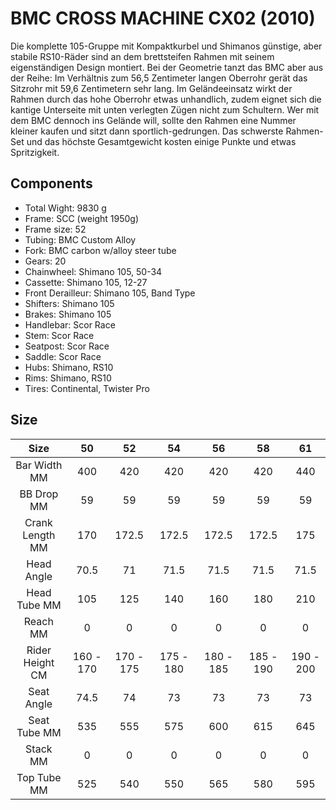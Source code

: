 # BMC CROSS MACHINE CX02 (2010)

Die komplette 105-Gruppe mit Kompaktkurbel und Shimanos günstige, aber stabile RS10-Räder sind an dem brettsteifen Rahmen mit seinem eigenständigen Design montiert. Bei der Geometrie tanzt das BMC aber aus der Reihe: Im Verhältnis zum 56,5 Zentimeter langen Oberrohr gerät das Sitzrohr mit 59,6 Zentimetern sehr lang. Im Geländeeinsatz wirkt der Rahmen durch das hohe Oberrohr etwas unhandlich, zudem eignet sich die kantige Unterseite mit unten verlegten Zügen nicht zum Schultern. Wer mit dem BMC dennoch ins Gelände will, sollte den Rahmen eine Nummer kleiner kaufen und sitzt dann sportlich-gedrungen. Das schwerste Rahmen-Set und das höchste Gesamtgewicht kosten einige Punkte und etwas Spritzigkeit.

## Components

- Total Wight: 9830 g
- Frame: SCC (weight 1950g)
- Frame size: 52
- Tubing: BMC Custom Alloy
- Fork: BMC carbon w/alloy steer tube
- Gears: 20
- Chainwheel: Shimano 105, 50-34
- Cassette: Shimano 105, 12-27
- Front Derailleur: Shimano 105, Band Type
- Shifters: Shimano 105
- Brakes: Shimano 105
- Handlebar: Scor Race
- Stem: Scor Race
- Seatpost: Scor Race
- Saddle: Scor Race
- Hubs: Shimano, RS10
- Rims: Shimano, RS10
- Tires: Continental, Twister Pro

## Size

|        Size       |     50    |     52    |     54    |     56    |     58    |     61    |
|:-----------------:|:---------:|:---------:|:---------:|:---------:|:---------:|:---------:|
| Bar   Width MM    | 400       | 420       | 420       | 420       | 420       | 440       |
| BB Drop   MM      | 59        | 59        | 59        | 59        | 59        | 59        |
| Crank   Length MM | 170       | 172.5     | 172.5     | 172.5     | 172.5     | 175       |
| Head   Angle      | 70.5      | 71        | 71.5      | 71.5      | 71.5      | 71.5      |
| Head   Tube MM    | 105       | 125       | 140       | 160       | 180       | 210       |
| Reach MM          | 0         | 0         | 0         | 0         | 0         | 0         |
| Rider   Height CM | 160 - 170 | 170 - 175 | 175 - 180 | 180 - 185 | 185 - 190 | 190 - 200 |
| Seat   Angle      | 74.5      | 74        | 73        | 73        | 73        | 73        |
| Seat   Tube MM    | 535       | 555       | 575       | 600       | 615       | 645       |
| Stack MM          | 0         | 0         | 0         | 0         | 0         | 0         |
| Top Tube   MM     | 525       | 540       | 550       | 565       | 580       | 595       |
